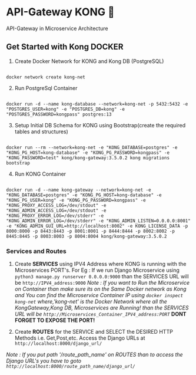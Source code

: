 # API-Gateway KONG 🦍

API-Gateway in Microservice Architecture

## Get Started with Kong DOCKER

1. Create Docker Network for KONG and Kong DB (PostgreSQL)

```

docker network create kong-net

```

2. Run PostgreSql Container

```

docker run -d --name kong-database --network=kong-net -p 5432:5432 -e "POSTGRES_USER=kong" -e "POSTGRES_DB=kong" -e "POSTGRES_PASSWORD=kongpass" postgres:13

```

3. Setup Initial DB Schema for KONG using Bootstrap(create the required tables and structures)

```

docker run --rm --network=kong-net -e "KONG_DATABASE=postgres" -e "KONG_PG_HOST=kong-database" -e "KONG_PG_PASSWORD=kongpass" -e "KONG_PASSWORD=test" kong/kong-gateway:3.5.0.2 kong migrations bootstrap

```

4. Run KONG Container

```

docker run -d --name kong-gateway --network=kong-net -e "KONG_DATABASE=postgres" -e "KONG_PG_HOST=kong-database" -e "KONG_PG_USER=kong" -e "KONG_PG_PASSWORD=kongpass" -e "KONG_PROXY_ACCESS_LOG=/dev/stdout" -e "KONG_ADMIN_ACCESS_LOG=/dev/stdout" -e "KONG_PROXY_ERROR_LOG=/dev/stderr" -e "KONG_ADMIN_ERROR_LOG=/dev/stderr" -e "KONG_ADMIN_LISTEN=0.0.0.0:8001" -e "KONG_ADMIN_GUI_URL=http://localhost:8002" -e KONG_LICENSE_DATA -p 8000:8000 -p 8443:8443 -p 8001:8001 -p 8444:8444 -p 8002:8002 -p 8445:8445 -p 8003:8003 -p 8004:8004 kong/kong-gateway:3.5.0.2

```

### Services and Routes

1. Create **SERVICES** using IPV4 Address where KONG is running with the Microservices PORT's. For Eg : If we run Django Microservice using `python3 manage.py runserver 0.0.0.0:9000` than the SERVICES URL will be `http://IPV4_address:9000`
*Note : If you want to Run the Microservice on Container than make sure its on the Same Docker network as Kong and You can find the Microservice Container IP using `docker inspect kong-net` where,'kong-net' is the Docker Network where all the KongGateway,Kong DB, Microservices are Running! than the SERVICES URL will be `http://Microservices_Container_IPV4_address:PORT`*
**DONT FORGET TO EXPOSE THE PORT!**

2. Create **ROUTES** for the SERVICE and SELECT the DESIRED HTTP Methods i.e. Get,Post,etc. Access the Django URLs at `http://localhost:8000/django_url/`

*Note : If you put path '/route_path_name' on ROUTES than to access the Django URL's you have to goto `http://localhost:8000/route_path_name/django_url/`*
